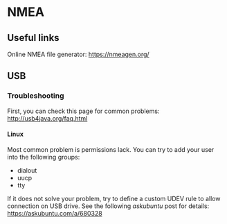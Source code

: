 # NMEA

## Useful links

Online NMEA file generator: https://nmeagen.org/

## USB

### Troubleshooting

First, you can check this page for common problems: 
http://usb4java.org/faq.html

#### Linux

Most common problem is permissions lack. You can try to add your user into the following groups:
 * dialout
 * uucp
 * tty

If it does not  solve your problem, try to define a custom UDEV rule to allow connection on USB drive.
See the following *askubuntu* post for details:
https://askubuntu.com/a/680328
